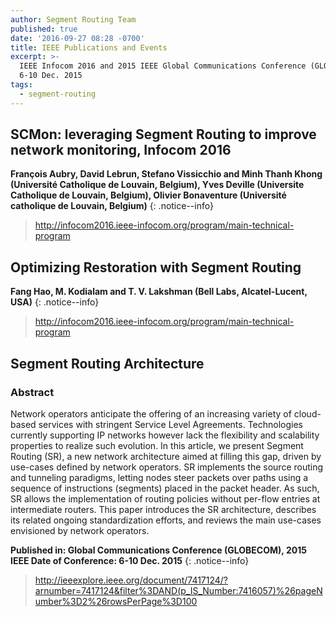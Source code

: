 ```yaml
---
author: Segment Routing Team
published: true
date: '2016-09-27 08:28 -0700'
title: IEEE Publications and Events
excerpt: >-
  IEEE Infocom 2016 and 2015 IEEE Global Communications Conference (GLOBECOM),
  6-10 Dec. 2015
tags:
  - segment-routing
---
```



## SCMon: leveraging Segment Routing to improve network monitoring, Infocom 2016

**François Aubry,  David Lebrun, Stefano Vissicchio and Minh Thanh Khong (Université Catholique de Louvain, Belgium), Yves Deville (Universite Catholique de Louvain, Belgium), Olivier Bonaventure (Université catholique de Louvain, Belgium)**
{: .notice--info}

><http://infocom2016.ieee-infocom.org/program/main-technical-program>  



## Optimizing Restoration with Segment Routing

**Fang Hao, M. Kodialam and T. V. Lakshman (Bell Labs, Alcatel-Lucent, USA)**
{: .notice--info}  

><http://infocom2016.ieee-infocom.org/program/main-technical-program>  


## Segment Routing Architecture  

### Abstract
Network operators anticipate the offering of an increasing variety of cloud-based services with stringent Service Level Agreements. Technologies currently supporting IP networks however lack the flexibility and scalability properties to realize such evolution. In this article, we present Segment Routing (SR), a new network architecture aimed at filling this gap, driven by use-cases defined by network operators. SR implements the source routing and tunneling paradigms, letting nodes steer packets over paths using a sequence of instructions (segments) placed in the packet header. As such, SR allows the implementation of routing policies without per-flow entries at intermediate routers. This paper introduces the SR architecture, describes its related ongoing standardization efforts, and reviews the main use-cases envisioned by network operators.

**Published in: Global Communications Conference (GLOBECOM), 2015 IEEE
Date of Conference: 6-10 Dec. 2015**
{: .notice--info}


><http://ieeexplore.ieee.org/document/7417124/?arnumber=7417124&filter%3DAND(p_IS_Number:7416057)%26pageNumber%3D2%26rowsPerPage%3D100>

